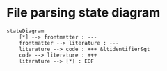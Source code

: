 # File parsing state diagram

```mermaid
stateDiagram
    [*] --> frontmatter : ---
    frontmatter --> literature : ---
    literature --> code : +++ &ltidentifier&gt
    code --> literature : +++
    literature --> [*] : EOF
```


